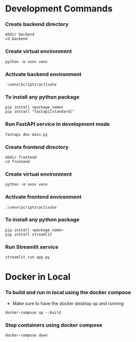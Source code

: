 # Development Commands

### Create backend directory

```
mkdir backend
cd backend
```

### Create virtual environment

```
python -m venv venv
```

### Activate backend environment

```
.\venv\Scripts\activate
```

### To install any python package

```
pip install <package_name>
pip install "fastapi[standard]"
```

### Run FastAPI service in development mode

```
fastapi dev main.py
```

### Create frontend directory

```
mkdir frontend
cd frontend
```

### Create virtual environment

```
python -m venv venv
```

### Activate frontend environment

```
.\venv\Scripts\activate
```

### To install any python package

```
pip install <package_name>
pip install streamlit
```

### Run Streamlit service

```
streamlit run app.py
```

# Docker in Local

### To build and run in local using the docker compose

- Make sure to have the docker desktop up and running

```
docker-compose up --build
```

### Stop containers using docker compose

```
docker-compose down
```
